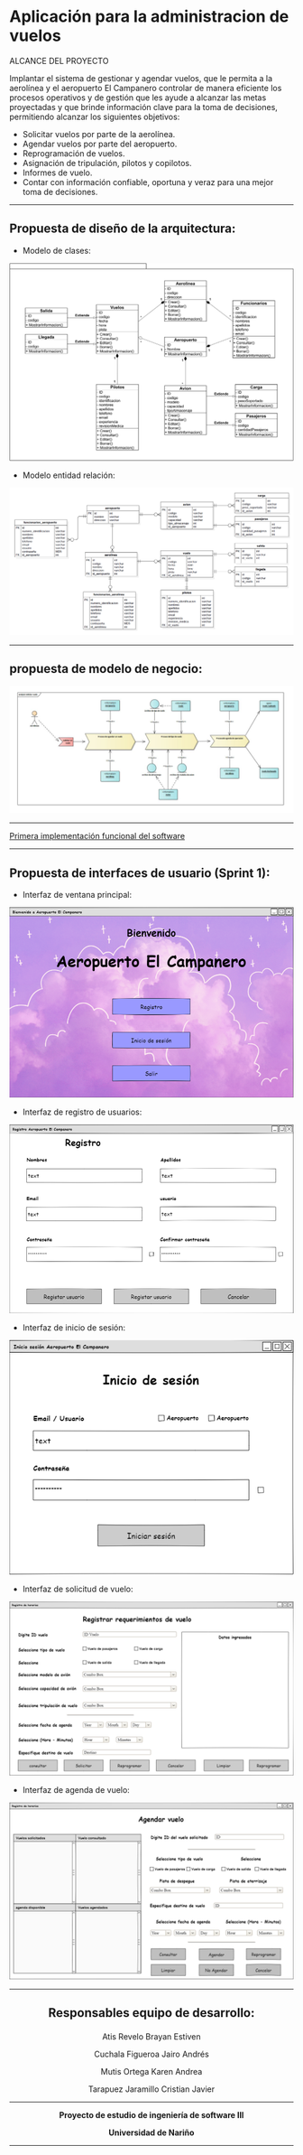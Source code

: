 # Aplicación para la administracion de vuelos

ALCANCE DEL PROYECTO

Implantar el sistema de gestionar y agendar vuelos, que le permita a la aerolínea y el aeropuerto El Campanero controlar de manera eficiente los procesos operativos y de gestión que les ayude a alcanzar las metas proyectadas y que brinde información clave para la toma de decisiones, permitiendo alcanzar los siguientes objetivos:
- Solicitar vuelos por parte de la aerolínea.
- Agendar vuelos por parte del aeropuerto.
- Reprogramación de vuelos.
- Asignación de tripulación, pilotos y copilotos.
- Informes de vuelo.
- Contar con información confiable, oportuna y veraz para una mejor toma de decisiones.

---

## Propuesta de diseño de la arquitectura:

- Modelo de clases:

<p align="center">
  <img src="https://github.com/StivenAtis/Aplicativo-Aeropuerto-El-Campanero/blob/main/media/Dise%C3%B1oUML.png" />
</p>

- Modelo entidad relación:

<p align="center">
  <img src="https://github.com/StivenAtis/Aplicativo-Aeropuerto-El-Campanero/blob/main/media/ER-Diagram.png" />
</p>

---

## propuesta de modelo de negocio:

<p align="center">
  <img src="https://github.com/StivenAtis/Aplicativo-Aeropuerto-El-Campanero/blob/main/media/Modelo%20de%20proceso%20de%20negocio.png" />
</p>

---

[Primera implementación funcional del software ](https://github.com/StivenAtis/Aplicativo-Aeropuerto-El-Campanero/releases/tag/Sprint)

---

## Propuesta de interfaces de usuario (Sprint 1):

- Interfaz de ventana principal:

<p align="center">
  <img src="https://github.com/StivenAtis/Aplicativo-Aeropuerto-El-Campanero/blob/main/media/pagina_principal.png" />
</p>

- Interfaz de registro de usuarios:

<p align="center">
  <img src="https://github.com/StivenAtis/Aplicativo-Aeropuerto-El-Campanero/blob/main/media/registro.png" />
</p>

- Interfaz de inicio de sesión:

<p align="center">
  <img src="https://github.com/StivenAtis/Aplicativo-Aeropuerto-El-Campanero/blob/main/media/inicio_de_sesin.png" />
</p>

- Interfaz de solicitud de vuelo:

<p align="center">
  <img src="https://github.com/StivenAtis/Aplicativo-Aeropuerto-El-Campanero/blob/main/media/agendar_vuelo_aerolinea.png" />
</p>

- Interfaz de agenda de vuelo:

<p align="center">
  <img src="https://github.com/StivenAtis/Aplicativo-Aeropuerto-El-Campanero/blob/main/media/agendar_vuelo_aeropuerto.png" />
</p>

---

## <p align=center>Responsables equipo de desarrollo:

<p align=center> Atis Revelo Brayan Estiven </p>
<p align=center> Cuchala Figueroa Jairo Andrés </p>
<p align=center> Mutis Ortega Karen Andrea </p>
<p align=center> Tarapuez Jaramillo Cristian Javier </p>

</p>

---

**<p align=center>
  Proyecto de estudio de ingeniería de software III**
</p>

**<p align=center>
Universidad de Nariño**
</p>

---
